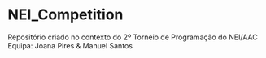 # NEI_Competition
Repositório criado no contexto do 2º Torneio de Programação do NEI/AAC
Equipa: Joana Pires & Manuel Santos
